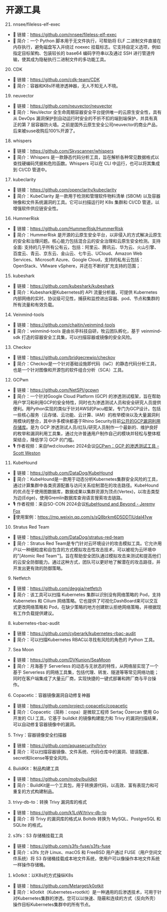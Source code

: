 # 开源工具

21. nnsee/fileless-elf-exec

- 🔗 链接：https://github.com/nnsee/fileless-elf-exec
- 💬 简介：一个 Python 脚本用于无文件执行，可帮助将 ELF 二进制文件直接在内存执行，避免磁盘写入并绕过 noexec 挂载标志。它支持自定义选项，例如指定目标架构、包装较长的 base64 编码字符串以及通过 SSH 进行管道传输，使其成为隐秘执行二进制文件的多功能工具。

  
20. CDK

- 🔗 链接：https://github.com/cdk-team/CDK
- 💬 简介：容器和K8s环境渗透神器，无人不知无人不晓。

19. neuvector

- 🔗 链接：https://github.com/neuvector/neuvector
- 💬 简介：NeuVector 全生命周期容器安全平台提供唯一的云原生安全性，具有从 DevOps 漏洞保护到自动运行时安全的不折不扣的端到端保护，并具有真正的第 7 层容器防火墙。之前是国外云原生安全公司neuvector的商业产品，后来被suse收购后100%开源了。

18. whispers

- 🔗 链接：https://github.com/Skyscanner/whispers
- 💬 简介：Whispers 是一款静态代码分析工具，旨在解析各种常见数据格式以查找硬编码凭据和危险函数。Whispers 可以在 CLI 中运行，也可以将其集成到 CI/CD 管道中。

17. kubeclarity

- 🔗 链接：https://github.com/openclarity/kubeclarity
- 💬 简介：KubeClarity 是一款用于检测和管理软件物料清单 (SBOM) 以及容器映像和文件系统漏洞的工具。它可以扫描运行时 K8s 集群和 CI/CD 管道，以增强软件供应链安全性。

16. HummerRisk

- 🔗 链接：https://github.com/HummerRisk/HummerRisk
- 💬 简介：HummerRisk 是开源的云原生安全平台，以非侵入的方式解决云原生的安全和治理问题。核心能力包括混合云的安全治理和云原生安全检测。支持全面: 支持的几乎所有公有云，包括：阿里云、腾讯云、华为云、火山引擎、百度云、青云、京东云、金山云、七牛云、UCloud、Amazon Web Services、Microsoft Azure、Google Cloud，支持的私有云包括：OpenStack、VMware vSphere，并还在不断的扩充支持的范围；

15. kubeshark

- 🔗 链接：https://github.com/kubeshark/kubeshark
- 💬 简介：Kubeshark是Kubernetes的 API 流量分析器，可提供 Kubernetes 内部网络的实时、协议级可见性，捕获和监控进出容器、pod、节点和集群的所有流量和有效负载。

14. Veinmind-tools

- 🔗 链接：https://github.com/chaitin/veinmind-tools
- 💬 简介：veinmind-tools 是由长亭科技自研，牧云团队孵化，基于 veinmind-sdk 打造的容器安全工具集，可以扫描容器或镜像的安全风险。

13. Checkov

- 🔗 链接：https://github.com/bridgecrewio/checkov
- 💬 简介：Checkov是一个针对基础设施即代码（IaC）的静态代码分析工具，也是一个针对图像和开源包的软件组合分析（SCA）工具。

12. GCPwn

- 🔗 链接：<https://github.com/NetSPI/gcpwn>
- 💬 简介：一个针对Google Cloud Platform (GCP) 的渗透测试框架，旨在帮助用户学习和利用GCP的安全特性，同时也为渗透测试人员和安全研究人员提供便利。用Python实现的类似于针对AWS的Pacu框架，专门为GCP设计。包括一些核心服务（云存储、云功能、云计算、IAM）的枚举模块以及大量漏洞利用模块的整合，其中许多模块都基于Rhino Security目前[公开的GCP漏洞利用存储库](https://github.com/RhinoSecurityLabs/GCP-IAM-Privilege-Escalation/tree/master)。是为 GCP 渗透测试人员/红队/研究人员制作一个最新的、维护良好的枚举和漏洞利用工具集，通过允许普通用户制作自己的模块并轻松与整体框架结合，降低学习 GCP 的门槛。
- 🎙️ 作者视频：来自fwd:cloudsec 2024会议[GCPwn：GCP 的渗透测试工具 - Scott Weston](https://www.youtube.com/watch?v=opvv9h3Qe0s)

11.   KubeHound

- 🔗 链接：<https://github.com/DataDog/KubeHound>
- 💬 简介：KubeHound是一款用于动态分析Kubernetes集群安全风险的工具，通过计算集群中各类资源配置与访问关系绘制潜在的攻击路径。KubeHound的优点在于使用图数据库，数据成果以集群资源为顶点(Vertex)，以攻击类型为边(Edge)，使用Gremlin数据库查询语言搜索攻击链路。
- 🎙️ 作者视频：来自SO-CON 2024会议[KubeHound and Beyond - Jeremy Fox](https://youtu.be/pdCcJ-Kenf8?si=JyFUtRfJfFU2cDAP)
- 🔖使用案例：<https://mp.weixin.qq.com/s/sQ8brkm6D5DDTlUdaI41yw>

10. Stratus Red Team

- 🔗 链接：<https://github.com/DataDog/stratus-red-team>
- 💬 简介：Stratus Red Team是专门针对云环境设计的攻击模拟工具。它允许用户以一种细粒度和自包含的方式模拟攻击性攻击技术，可以被视为云环境中的"[Atomic Red Team™]。旨在帮助安全团队通过模拟攻击来测试和提高他们的云安全防御能力。通过这种方式，团队可以更好地了解潜在的攻击路径，并开发出更有效的防御策略。

9. Netfetch

- 🔗 链接：<https://github.com/deggja/netfetch>
- 💬 简介：该工具可以扫描 Kubernetes 集群以识别没有网络策略的 Pod，支持 Kubernetes 和 Cilium 网络策略。它也提供了可视化DashBoard来可以交互式更改网络策略和 Pod，在缺少策略的地方创建默认拒绝网络策略，并根据现有工作负载提供建议。

8. kubernetes-rbac-audit

- 🔗 链接：<https://github.com/cyberark/kubernetes-rbac-audit>
- 💬 简介：可以扫描Kubernetes RBAC以寻找有风险的角色的 Python 工具。

7. Sea Moon

- 🔗 链接：<https://github.com/DVKunion/SeaMoon>
- 💬 简介：月海基于 Serverless 的动态与无状态的特性，从网络层实现了一个基于 Serverless 的网络工具集，包括代理、转发、隧道等等常见网络功能； 同时在客户端集成了大量云厂商，实现快捷的一键式部署和跨厂商与平台操作。

6. Copacetic：容器镜像漏洞自动修复神器

- 🔗 链接：<https://github.com/project-copacetic/copacetic>
- 💬 简介：Copacetic（简称：copa）是微软工程师 Sertaç Özercan 使用 Go 开发的 CLI 工具，它基于 buildkit 的镜像构建能力和 Trivy 的漏洞扫描结果，可以自动修复容器镜像中的漏洞。

5. Trivy：容器镜像安全扫描器

- 🔗 链接：<https://github.com/aquasecurity/trivy>
- 💬 简介：可以扫描容器镜像、文件系统、代码仓库中的漏洞、错误配置、secret和license等安全风险。

4. BuildKit：制品构建工具

- 🔗 链接：<https://github.com/moby/buildkit>
- 💬 简介：BuildKit是一个工具包，用于转换源代码，以高效、富有表现力和可重复的方式构建制品。

3. trivy-db-to：转换 Trivy 漏洞库的格式

- 🔗 链接：<https://github.com/k1LoW/trivy-db-to>
- 💬 简介：将 Trivy 的漏洞库的格式从 Boltdb 转换为 MySQL、PostgreSQL 和 SQLite 的格式。

2. s3fs：S3 存储桶挂载工具

- 🔗 链接：<https://github.com/s3fs-fuse/s3fs-fuse>
- 💬 简介：s3fs 允许 Linux、macOS 和 FreeBSD 用户通过 FUSE（用户空间文件系统）将 S3 存储桶挂载成本地文件系统，使用户可以像操作本地文件系统一样操作存储桶。

1. k0otkit：以K8s的方式操纵K8s

- 🔗 链接：<https://github.com/Metarget/k0otkit>
- 💬 简介：k0otkit（Kubernetes+rootkit）是一种通用的后渗透技术，可用于针对Kubernetes集群的渗透。您可以以快速、隐蔽和连续的方式（反向外壳）操作目标Kubernetes集群中的所有节点。
